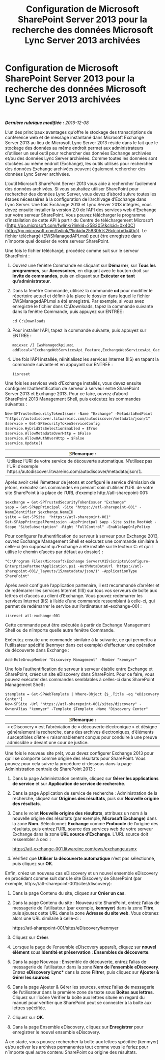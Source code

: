﻿---
title: Configuration de Microsoft SharePoint Server 2013 pour la recherche des données Microsoft Lync Server 2013 archivées
TOCTitle: Configuration de Microsoft SharePoint Server 2013 pour la recherche des données Microsoft Lync Server 2013 archivées
ms:assetid: 17f49365-8778-4962-a41b-f96faf6902f1
ms:mtpsurl: https://technet.microsoft.com/fr-fr/library/JJ687978(v=OCS.15)
ms:contentKeyID: 49891246
ms.date: 12/10/2016
mtps_version: v=OCS.15
ms.translationtype: HT
---

# Configuration de Microsoft SharePoint Server 2013 pour la recherche des données Microsoft Lync Server 2013 archivées

 

_**Dernière rubrique modifiée :** 2016-12-08_

L’un des principaux avantages qu’offre le stockage des transcriptions de conférence web et de message instantané dans Microsoft Exchange Server 2013 au lieu de Microsoft Lync Server 2013 réside dans le fait que le stockage des données au même endroit permet aux administrateurs d’utiliser un seul outil pour rechercher des données Exchange archivées et/ou des données Lync Server archivées. Comme toutes les données sont stockées au même endroit (Exchange), les outils utilisés pour rechercher des données Exchange archivées peuvent également rechercher des données Lync Server archivées.

L’outil Microsoft SharePoint Server 2013 vous aide à rechercher facilement des données archivées. Si vous souhaitez utiliser SharePoint pour rechercher des données Lync Server, vous devez d’abord suivre toutes les étapes nécessaires à la configuration de l’archivage d’Exchange dans Lync Server. Une fois Exchange 2013 et Lync Server 2013 intégrés, vous devez ensuite installer la version 2.0 de l’API des services web d’Exchange sur votre serveur SharePoint. Vous pouvez télécharger le programme d’installation de cette API à partir du Centre de téléchargement Microsoft ([http://go.microsoft.com/fwlink/?linkid=258305\&clcid=0x40C](http://go.microsoft.com/fwlink/?linkid=258305%26clcid=0x40c)). Le fichier téléchargé (EWSManagedAPI.msi) peut être enregistré dans n’importe quel dossier de votre serveur SharePoint.

Une fois le fichier téléchargé, procédez comme suit sur le serveur SharePoint :

1.  Ouvrez une fenêtre Commande en cliquant sur **Démarrer**, sur **Tous les programmes**, sur **Accessoires**, en cliquant avec le bouton droit sur **Invite de commandes**, puis en cliquant sur **Exécuter en tant qu’administrateur**.

2.  Dans la fenêtre Commande, utilisez la commande **cd** pour modifier le répertoire actuel et définir à la place le dossier dans lequel le fichier EWSManagedAPI.msi a été enregistré. Par exemple, si vous avez enregistré le fichier dans C:\\Downloads, tapez la commande suivante dans la fenêtre Commande, puis appuyez sur ENTRÉE :
    
        cd C:\Downloads

3.  Pour installer l’API, tapez la commande suivante, puis appuyez sur ENTRÉE :
    
        msiexec /I EwsManagedApi.msi addlocal="ExchangeWebServicesApi_Feature,ExchangeWebServicesApi_Gac"

4.  Une fois l’API installée, réinitialisez les services Internet (IIS) en tapant la commande suivante et en appuyant sur ENTRÉE :
    
        iisreset

Une fois les services web d’Exchange installés, vous devez ensuite configurer l’authentification de serveur à serveur entre SharePoint Server 2013 et Exchange 2013. Pour ce faire, ouvrez d’abord SharePoint 2013 Management Shell, puis exécutez les commandes suivantes :

    New-SPTrustedSecurityTokenIssuer -Name "Exchange" -MetadataEndPoint "https://autodiscover.litwareinc.com/autodiscover/metadata/json/1"
    $service = Get-SPSecurityTokenServiceConfig
    $service.HybridStsSelectionEnabled = $True
    $service.AllowMetadataOverHttp = $False
    $service.AllowOAuthOverHttp = $False
    $service.Update()

<table>
<thead>
<tr class="header">
<th><img src="images/Gg398920.note(OCS.15).gif" title="note" alt="note" />Remarque :</th>
</tr>
</thead>
<tbody>
<tr class="odd">
<td>Utilisez l’URI de votre service de découverte automatique. N’utilisez pas l’URI d’exemple https://autodiscover.litwareinc.com/autodiscover/metadata/json/1.</td>
</tr>
</tbody>
</table>


Après avoir créé l’émetteur de jetons et configuré le service d’émission de jetons, exécutez ces commandes en prenant soin d’utiliser l’URL de votre site SharePoint à la place de l’URL d’exemple http://atl-sharepoint-001:

    $exchange = Get-SPTrustedSecurityTokenIssuer "Exchange"
    $app = Get-SPAppPrincipal -Site "https://atl-sharepoint-001" -NameIdentifier $exchange.NameID
    $site = Get-SPSite  "https://atl-sharepoint-001"
    Set-SPAppPrincipalPermission -AppPrincipal $app -Site $site.RootWeb -Scope "SiteSubscription" -Right "FullControl" -EnableAppOnlyPolicy

Pour configurer l’authentification de serveur à serveur pour Exchange 2013, ouvrez Exchange Management Shell et exécutez une commande similaire à celle-ci (en supposant qu’Exchange a été installé sur le lecteur C: et qu’il utilise le chemin d’accès par défaut au dossier) :

    "C:\Program Files\Microsoft\Exchange Server\V15\Scripts\Configure-EnterprisePartnerApplication.ps1 -AuthMetaDataUrl 'https://atl-sharepoint-001/_layouts/15/metadata/json/1' -ApplicationType SharePoint"

Après avoir configuré l’application partenaire, il est recommandé d’arrêter et de redémarrer les services Internet (IIS) sur tous vos serveurs de boîte aux lettres et d’accès au client d’Exchange. Vous pouvez redémarrer les services Internet (IIS) à l’aide d’une commande ressemblant à celle-ci, qui permet de redémarrer le service sur l’ordinateur atl-exchange-001 :

    iisreset atl-exchange-001

Cette commande peut être exécutée à partir de Exchange Management Shell ou de n’importe quelle autre fenêtre Commande.

Exécutez ensuite une commande similaire à la suivante, ce qui permettra à l’utilisateur spécifié (kenmyer dans cet exemple) d’effectuer une opération de découverte dans Exchange :

    Add-RoleGroupMember "Discovery Management" -Member "kenmyer"

Une fois l’authentification de serveur à serveur établie entre Exchange et SharePoint, créez un site eDiscovery dans SharePoint. Pour ce faire, vous pouvez exécuter des commandes semblables à celles-ci dans SharePoint Management Shell :

    $template = Get-SPWebTemplate | Where-Object {$_.Title -eq "eDiscovery Center"}
    New-SPSite -Url "https://atl-sharepoint-001/sites/discovery" -OwnerAlias "kenmyer" -Template $Template -Name "Discovery Center"

<table>
<thead>
<tr class="header">
<th><img src="images/Gg398920.note(OCS.15).gif" title="note" alt="note" />Remarque :</th>
</tr>
</thead>
<tbody>
<tr class="odd">
<td>« eDiscovery » est l’abréviation de « découverte électronique » et désigne généralement la recherche, dans des archives électroniques, d’éléments susceptibles d’être « raisonnablement conçus pour conduire à une preuve admissible » devant une cour de justice.</td>
</tr>
</tbody>
</table>


Une fois le nouveau site prêt, vous devez configurer Exchange 2013 pour qu’il se comporte comme origine des résultats pour SharePoint. Vous pouvez pour cela suivre la procédure ci-dessous dans la page Administration centrale de SharePoint 2013 :

1.  Dans la page Administration centrale, cliquez sur **Gérer les applications de service** et sur **Application de service de recherche**.

2.  Dans la page Application de service de recherche : Administration de la recherche, cliquez sur **Origines des résultats**, puis sur **Nouvelle origine des résultats**.

3.  Dans le volet **Nouvelle origine des résultats**, attribuez un nom à la nouvelle origine des résultats (par exemple, **Microsoft Exchange**) dans la zone **Nom**. Sélectionnez **Exchange** comme **Protocole** de l’origine des résultats, puis entrez l’URL source des services web de votre serveur Exchange dans la zone **URL source d’Exchange**. L’URL source doit ressembler à ceci :
    
    https://atl-exchange-001.litwareinc.com/ews/exchange.asmx

4.  Vérifiez que **Utiliser la découverte automatique** n’est pas sélectionné, puis cliquez sur **OK**.

Enfin, créez un nouveau cas eDiscovery et un nouvel ensemble eDiscovery en procédant comme suit dans le site Discovery de SharePoint (par exemple, https://atl-sharepoint-001/sites/discovery):

1.  Dans la page Contenu du site, cliquez sur **Créer un cas**.

2.  Dans la page Contenu du site : Nouveau site SharePoint, entrez l’alias de messagerie de l’utilisateur (par exemple, **kenmyer**) dans la zone **Titre**, puis ajoutez cette URL dans la zone **Adresse du site web**. Vous obtenez alors une URL similaire à celle-ci :
    
    https://atl-sharepoint-001/sites/eDiscovery/kenmyer

3.  Cliquez sur **Créer**.

4.  Lorsque la page de l’ensemble eDiscovery apparaît, cliquez sur **nouvel élément** sous **Identité et préservation : Ensembles de découverte**.

5.  Dans la page Nouveau : Ensemble de découverte, entrez l’alias de messagerie de l’utilisateur dans la zone **Nom de l’ensemble eDiscovery**. Entrez **eDiscovery Lync\*** dans la zone **Filtrer**, puis cliquez sur **Ajouter & Gérer les sources**.

6.  Dans la page Ajouter & Gérer les sources, entrez l’alias de messagerie de l’utilisateur dans la première zone de texte sous **Boîtes aux lettres**. Cliquez sur l’icône Vérifier la boîte aux lettres située en regard du manuel pour vérifier que SharePoint peut se connecter à la boîte aux lettres spécifiée.

7.  Cliquez sur **OK**.

8.  Dans la page Ensemble eDiscovery, cliquez sur **Enregistrer** pour enregistrer le nouvel ensemble eDiscovery.

À ce stade, vous pouvez rechercher la boîte aux lettres spécifiée (kenmyer) et/ou activer les archives permanentes tout comme vous le feriez pour n’importe quel autre contenu SharePoint ou origine des résultats.


